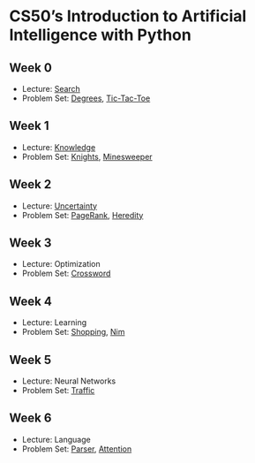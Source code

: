 # CS50’s Introduction to Artificial Intelligence with Python

## Week 0

- Lecture: [Search](src0)
- Problem Set: [Degrees](degrees), [Tic-Tac-Toe](tictactoe)

## Week 1

- Lecture: [Knowledge](src1)
- Problem Set: [Knights](knights), [Minesweeper](minesweeper)

## Week 2

- Lecture: [Uncertainty](src2)
- Problem Set: [PageRank](pagerank), [Heredity](heredity)

## Week 3

- Lecture: Optimization
- Problem Set: [Crossword](crossword)

## Week 4

- Lecture: Learning
- Problem Set: [Shopping](shopping), [Nim](nim)

## Week 5

- Lecture: Neural Networks
- Problem Set: [Traffic](traffic)

## Week 6

- Lecture: Language
- Problem Set: [Parser](parser), [Attention](attention)
